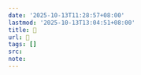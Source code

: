 ```yaml
---
date: '2025-10-13T11:28:57+08:00'
lastmod: '2025-10-13T13:04:51+08:00'
title: 󰟝
url: 󰟝
tags: []
src:
note:
---
```

